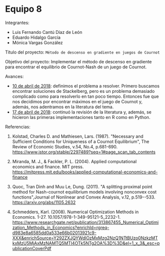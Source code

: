 # Equipo 8

Integrantes:

+ Luis Fernando Cantú Díaz de León
+ Eduardo Hidalgo García
+ Mónica Vargas González

Título del proyecto: `Método de descenso en gradiente en juegos de Cournot`

Objetivo del proyecto: Implementar el método de descenso en gradiente para encontrar el equilibrio de Cournot-Nash de un juego de Cournot.

Avances:
+ [10 de abril de 2018](avance_10_04_18/entrega1_1.md): definimos el problema a resolver. Primero buscamos encontrar soluciones de Stackelberg, pero es un problema demasiado complicado como para resolverlo en tan poco tiempo. Entonces fue que nos decidimos por encontrar máximos en el juego de Cournot y, además, nos adentramos en la literatura del tema.
+ [17 de abril de 2018](avance_17_04_18/segunda_entrega.md): continuó la revisión de la literatura y, además, se hicieron las primeras implementaciones tanto en R como en Python.

Referencias:

1.  Kolstad, Charles D. and Mathiesen, Lars. (1987). "Necessary and Sufficient Conditions for Uniqueness of a Cournot Equilibrium", The Review of Economic Studies, v.54, No.4, p.681-690. <https://www.jstor.org/stable/2297489?seq=1#page_scan_tab_contents>

2.  Miranda, M. J., & Fackler, P. L. (2004). Applied computational economics and finance. MIT press. <https://mitpress.mit.edu/books/applied-computational-economics-and-finance>

3.  Quoc, Tran Dinh and Muu Le, Dung. (2011). "A splitting proximal point method for Nash-cournot equilibrium models involving nonconvex cost functions",Journal of Nonlinear and Convex Analysis, v.12, p.519--533. <https://arxiv.org/abs/1105.2632>

4. Schmedders, Karl. (2008). Numerical Optimization Methods in Economics. 1-27. 10.1057/978-1-349-95121-5\_2232-1. <https://www.researchgate.net/publication/313867455_Numerical_Optimization_Methods_in_Economics?enrichId=rgreq-d983e8a6585dd0a533e66b02013921c9-XXX&enrichSource=Y292ZXJQYWdlOzMxMzg2NzQ1NTtBUzo0NzkzMTkxMzU5MjAxMzNAMTQ5MTI4OTk5NTg2OA%3D%3D&el=1_x_3&_esc=publicationCoverPdf>
